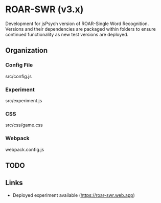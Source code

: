 # ROAR-SWR (v3.x)

Development for jsPsych version of ROAR-Single Word Recognition. 
Versions and their dependencies are packaged within
 folders to ensure continued functionality as new test versions are deployed.

## Organization 
### Config File
src/config.js

### Experiment
src/experiment.js

### CSS
src/css/game.css

### Webpack
webpack.config.js

## TODO

## Links
- Deployed experiment available (https://roar-swr.web.app)
